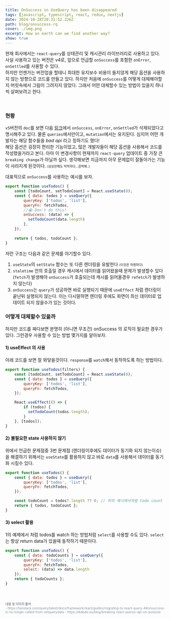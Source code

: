 ```yaml
---
title: OnSuccess in UseQuery has been disappeared
tags: [javascript, typescript, react, redux, nextjs]
date: 2024-10-28T20:31:52.226Z
path: blog/onsuccess-rq
cover: ./img.png
excerpt: How on earth can we find another way?
show: true
---
```

 
현재 회사에서는 `react-query`를 상태관리 및 캐시관리 라이브러리로 사용하고 있다. 사실 사용하고 있는 버전은 v4로, 앞으로 언급할 `onSuccess`를 포함한 `onError`, `onSettled`를 사용할 수 있다.  
하지만 언젠가는 버전업을 할테니 최대한 유지보수 비용이 들지않게 해당 옵션을 사용하지 않는 방향으로 코드를 만들고 있다. 하지만 처음에 `onSuccess`를 어떻게 대체해야할지 머릿속에서 그림이 그려지지 않았다. 그래서 어떤 대체할수 있는 방법이 있을지 하나씩 살펴보려고 한다. 

<br/>

### 현황
`v5`버전의 `doc`를 보면 다음 <a target="_blank" rel="noopener noreferrer" href='https://tanstack.com/query/v5/docs/framework/react/guides/migrating-to-v5#callbacks-on-usequery-and-queryobserver-have-been-removed'>링크</a>에서 `onSuccess`, `onError`, `onSettled`가 삭제되었다고 명시해주고 있다. 물론 `queries`에서만이고, `mutation`에서는 유지된다. 심지어 어떤 개발자는 해당 함수들을 _bad api_ 라고 칭하기도 했다!    
해당 옵션은 굉장히 편리한 기능이었고, 많은 개발자들이 해당 옵션을 사용해서 코드를 작성했을거라고 본다. 아마 이 변경사항이 현재까지 `react-query` 업데이트 중 가장 큰 `breaking change`가 아닐까 싶다. 생각해보면 지금까지 아무 문제없이 잘돌아가는 기능이 사라지게 된것이다. <span style='font-size: 10px'>(상상만해도 막막하다...끔찍해..)</span>  
  
대표적으로 `onSuccess`를 사용하는 예시를 보자.

```jsx
export function useTodos() {
    const [todoCount, setTodoCount] = React.useState(0);
    const { data: todos } = useQuery({
        queryKey: ['todos', 'list'],
        queryFn: fetchTodos,
        //😭 Don't do this!
        onSuccess: (data) => {
          setTodoCount(data.length)
        },
    });
    
    return { todos, todoCount };
}
```

저런 구조는 다음과 같은 문제를 야기할수 있다.
1. `useState`의 `setState` 함수는 또 다른 렌더링을 유발한다 <span style='font-size: 10px'>(이것은 자명하다)</span>
2. `staletime` 안의 호출일 경우 캐시에서 데이터를 읽어왔을때 문제가 발생할수 있다 (`fetch`가 발생해야 `onSuccess`가 호출되는데 캐시를 읽어올경우 `refetch`가 발생하지 않는다)
3. `onSuccess`는 `query`가 성공하면 바로 실행되기 때문에 `useEffect` 처럼 렌더링이 끝난뒤 실행되지 않는다. 이는 다시말하면 렌더링 후에도 화면이 최신 데이터로 업데이트 되지 않을수가 있는 것이다.

### 어떻게 대체할수 있을까
하지만 코드를 짜다보면 분명히 (아니면 무조건) onSuccess 의 로직이 필요한 경우가 있다. 그런경우 사용할 수 있는 방법 몇가지를 알아보자.

#### 1) **useEffect** 의 사용
아래 코드를 보면 잘 와닿을것이다. `response`를 `watch`해서 동작하도록 하는 방법이다.
```jsx
export function useTodos(filters) {
    const [todoCount, setTodoCount] = React.useState(0);
    const { data: todos } = useQuery({
        queryKey: ['todos', 'list'],
        queryFn: fetchTodos,
    });

    React.useEffect(() => {
        if (todos) {
          setTodoCount(todos.length);
        }
    }, [todos]);
}
```

#### 2) 불필요한 state 사용하지 않기
위에서 언급한 문제점중 3번 문제점 (렌더링이후에도 데이터가 동기화 되지 않는이슈)을 해결하기 위해서는 `useState`를 활용하지 않고 바로 `data`를 사용해서 데이터를 동기화 시킬수 있다.
```jsx
export function useTodos() {
	const { data: todos } = useQuery({
        queryKey: ['todos', 'list'],
        queryFn: fetchTodos,
    });

    const todoCount = todos?.length ?? 0; // 위의 예시에서처럼 todo count 를 사용하지 않는다
    return { todos, todoCount };
}
```

#### 3) select 활용
1의 예제에서 처럼 todos를 watch 하는 방법처럼 `select`를 사용할 수도 있다. `select`는 항상 return data가 있을때 동작하기 때문이다.
```jsx
export function useTodos() {
	const { data: todoCounts } = useQuery({
        queryKey: ['todos', 'list'],
        queryFn: fetchTodos,
        select: (data) => data.length
    });
	return { todoCounts };
}
```

<br/>
<br/>
<div style="font-size:10px;color:#8b9196;word-break: break-all"><b>내용 및 이미지 출처</b><br/>
- https://tanstack.com/query/latest/docs/framework/react/guides/migrating-to-react-query-4#onsuccess-is-no-longer-called-from-setquerydata
- https://tkdodo.eu/blog/breaking-react-querys-api-on-purpose
</div>